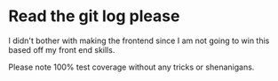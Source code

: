 # Read the git log please

I didn't bother with making the frontend since I am not going to
win this based off my front end skills.

Please note 100% test coverage without any tricks or shenanigans.
